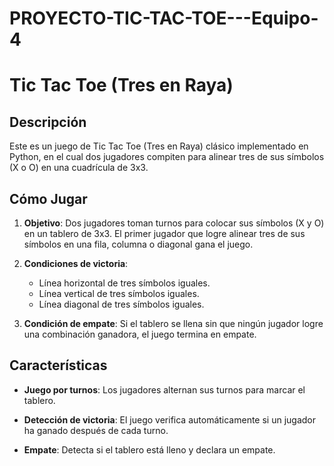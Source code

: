 # PROYECTO-TIC-TAC-TOE---Equipo-4

# Tic Tac Toe (Tres en Raya)

## Descripción
Este es un juego de Tic Tac Toe (Tres en Raya) clásico implementado en Python, en el cual dos jugadores compiten para alinear tres de sus símbolos (X o O) en una cuadrícula de 3x3.

## Cómo Jugar

1. **Objetivo**: Dos jugadores toman turnos para colocar sus símbolos (X y O) en un tablero de 3x3. El primer jugador que logre alinear tres de sus símbolos en una fila, columna o diagonal gana el juego.
   
3. **Condiciones de victoria**:
    - Línea horizontal de tres símbolos iguales.
    - Línea vertical de tres símbolos iguales.
    - Línea diagonal de tres símbolos iguales.
      
4. **Condición de empate**: Si el tablero se llena sin que ningún jugador logre una combinación ganadora, el juego termina en empate.

   
## Características
- **Juego por turnos**: Los jugadores alternan sus turnos para marcar el tablero.
- **Detección de victoria**: El juego verifica automáticamente si un jugador ha ganado después de cada turno.

- **Empate**: Detecta si el tablero está lleno y declara un empate.
